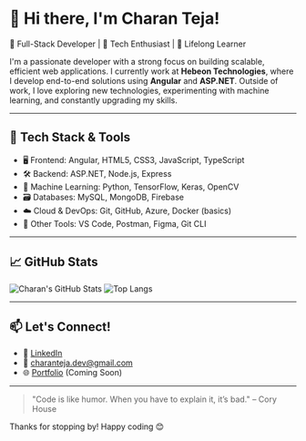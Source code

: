 # 👋 Hi there, I'm Charan Teja!

🌟 Full-Stack Developer | 🚀 Tech Enthusiast | 🎯 Lifelong Learner

I'm a passionate developer with a strong focus on building scalable, efficient web applications. I currently work at **Hebeon Technologies**, where I develop end-to-end solutions using **Angular** and **ASP.NET**. Outside of work, I love exploring new technologies, experimenting with machine learning, and constantly upgrading my skills.

---

## 🔧 Tech Stack & Tools

- 🖥️ Frontend: Angular, HTML5, CSS3, JavaScript, TypeScript  
- 🛠️ Backend: ASP.NET, Node.js, Express  
- 🧠 Machine Learning: Python, TensorFlow, Keras, OpenCV  
- 🗃️ Databases: MySQL, MongoDB, Firebase  
- ☁️ Cloud & DevOps: Git, GitHub, Azure, Docker (basics)  
- 🧰 Other Tools: VS Code, Postman, Figma, Git CLI  

---

## 📈 GitHub Stats

![Charan's GitHub Stats](https://github-readme-stats.vercel.app/api?username=charanteja0017&show_icons=true&theme=radical)
![Top Langs](https://github-readme-stats.vercel.app/api/top-langs/?username=charanteja0017&layout=compact&theme=radical)

---

## 📫 Let's Connect!

- 💼 [LinkedIn](https://www.linkedin.com/in/charan-teja/)  
- 📧 charanteja.dev@gmail.com  
- 🌐 [Portfolio](#) (Coming Soon)

---

> "Code is like humor. When you have to explain it, it’s bad." – Cory House

Thanks for stopping by! Happy coding 😊
